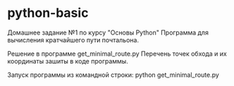 # python-basic

Домашнее задание №1 по курсу "Основы Python"
Программа для вычисления кратчайшего пути почтальона.

Решение в программе get_minimal_route.py
Перечень точек обхода и их координаты зашиты в коде программы.

Запуск программы из командной строки:
python get_minimal_route.py



